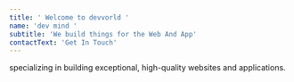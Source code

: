```yaml
---
title: ' Welcome to devvorld '
name: 'dev mind '
subtitle: 'We build things for the Web And App'
contactText: 'Get In Touch'
---
```


specializing in building exceptional, high-quality websites and applications.

